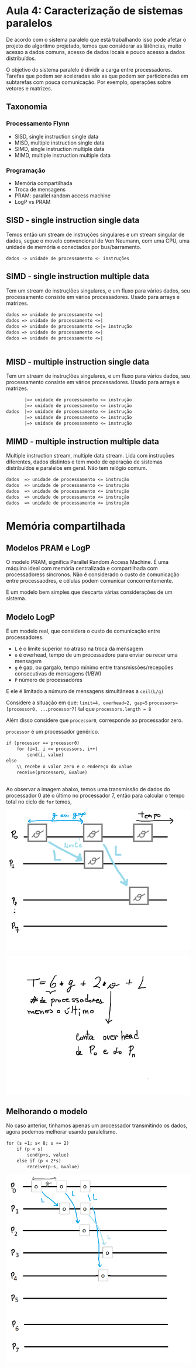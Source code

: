 # Aula 4: Caracterização de sistemas paralelos

De acordo com o sistema paralelo que está trabalhando isso pode afetar o projeto do algoritmo projetado, temos que considerar as lâtências, muito acesso a dados comuns, acesso de dados locais e pouco acesso a dados distribuídos.

O objetivo do sistema paralelo é dividir a carga entre processadores. Tarefas que podem ser aceleradas são as que podem ser particionadas em subtarefas com pouca comunicação. Por exemplo, operações sobre vetores e matrizes. 

## Taxonomia

### Processamento Flynn

- SISD, single instruction single data
- MISD, multiple instruction single data
- SIMD, single instruction multiple data
- MIMD, multiple instruction multiple data

### Programação

- Memória compartilhada
- Troca de mensagens
- PRAM: parallel random access machine
- LogP vs PRAM

 ## SISD - single instruction single data

Temos então um stream de instruções singulares e um stream singular de dados, segue o movelo convencional de Von Neumann, com uma CPU, uma unidade de memória e conectados por bus/barramento.

```
dados -> unidade de processamento <- instruções
```

## SIMD - single instruction multiple data

Tem um stream de instruçlões singulares, e um fluxo para vários dados, seu processamento consiste em vários processadores.  Usado para arrays  e matrizes.

```
dados => unidade de processamento <=|
dados => unidade de processamento <=|
dados => unidade de processamento <=|= instrução
dados => unidade de processamento <=|
dados => unidade de processamento <=|
      
```

## MISD - multiple instruction single data

Tem um stream de instruçlões singulares, e um fluxo para vários dados, seu processamento consiste em vários processadores.  Usado para arrays  e matrizes.

```` 
       |=> unidade de processamento <= instrução
       |=> unidade de processamento <= instrução
dados  |=> unidade de processamento <= instrução
       |=> unidade de processamento <= instrução
       |=> unidade de processamento <= instrução

````

## MIMD - multiple instruction multiple data

Multiple instruction stream, multiple data stream. Lida com instruções diferentes, dados distintos e tem modo de operação de sistemas distribuídos e paralelos em geral. Não tem relógio comum.

```
dados  => unidade de processamento <= instrução
dados  => unidade de processamento <= instrução
dados  => unidade de processamento <= instrução
dados  => unidade de processamento <= instrução
dados  => unidade de processamento <= instrução
```

# Memória compartilhada

## Modelos PRAM e LogP

O modelo PRAM, significa Parallel Random Access Machine. É uma máquina ideal com memória centralizada e compartilhada com processadoress síncronos. Não é considerado o custo de comunicação entre processaodres, e células podem comunicar concorrentemente.

É um modelo bem simples que descarta várias considerações de um sistema.

## Modelo LogP

É um modelo real, que considera o custo de comunicação entre processadores.

- `L` é o limite superior no atraso na troca da mensagem
- `o` é overhead, tempo de um processadore para enviar ou recer uma mensagem
- `g` é gap, ou gargalo, tempo mínimo entre transmissões/recepções consecutivas de mensagens (1/BW)
- `P` número de processadores

E ele é limitado a númuro de mensagens simultâneas a `ceil(L/g)`

Considere a situação em que:
`limit=4, overhead=2, gap=5`
`processors=[processor0, ...processor7]` tal que `processors.length = 8`

Além disso considere que `processor0`, corresponde ao processador zero.

`processor` é um processador genérico.

```
if (processor == processor0)
	for (i=1, i <= processors, i++)
		send(i, value)
else
	\\ recebe o valor zero e o endereço do value
	receive(processor0, &value)
	
```

Ao observar a imagem abaixo, temos uma transmissão de dados do processador 0 até o último no processador 7, então para calcular o tempo total no ciclo de `for` temos, 

![](https://raw.githubusercontent.com/NatSatie/StudyNotes/main/mc714/fig13_aula4.png)

![](https://raw.githubusercontent.com/NatSatie/StudyNotes/main/mc714/fig13_aula4_calculo.png)

## Melhorando o modelo

No caso anterior, tínhamos apenas um processador transmitindo os dados, agora podemos melhorar usando paralelismo.

```
for (s =1; s< 8; s += 2)
	if (p < s)
		send(p+s, value)
	else if (p < 2*s)
		receive(p-s, &value)
```

![](https://raw.githubusercontent.com/NatSatie/StudyNotes/main/mc714/fig14_aula4.png)

